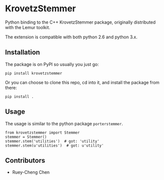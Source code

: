 # KrovetzStemmer

Python binding to the C++ KrovetzStemmer package, originally distributed with
the Lemur toolkit.

The extension is compatible with both python 2.6 and python 3.x.


## Installation ##

The package is on PyPI so usually you just go:

    pip install krovetzstemmer

Or you can choose to clone this repo, cd into it, and install the package from there:

    pip install .


## Usage ##

The usage is similar to the python package `porterstemmer`.

    from krovetzstemmer import Stemmer
    stemmer = Stemmer()
    stemmer.stem('utilities')  # got: 'utility'
    stemmer.stem(u'utilities')  # got: u'utility'

## Contributors ##

* Ruey-Cheng Chen
